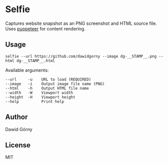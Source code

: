 # Selfie

Captures website snapshot as an PNG screenshot and HTML source file. Uses [puppeteer](https://github.com/GoogleChrome/puppeteer) for content rendering.

## Usage

```
selfie --url https://github.com/dawidgorny --image dg-__STAMP__.png --html dg-__STAMP__.html
```

Available arguments:

```
--url     -u    URL to load (REQUIRED)
--image   -i    Output image file name (PNG)
--html    -h    Output HTML file name
--width   -W    Viewport width
--height  -H    Viewport height
--help          Print help

```

## Author

Dawid Górny

## License

MIT
